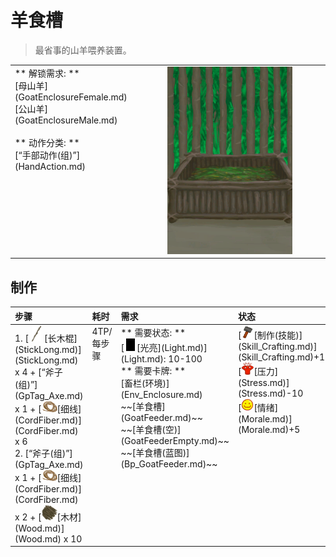 # 羊食槽  
> 最省事的山羊喂养装置。  
  
<table class="table table-bordered" data-toggle="table" ><tbody><tr ><td  style="width:80%;text-align:left;vertical-align:top;"  >** 解锁需求: **<br>[母山羊](GoatEnclosureFemale.md)<br>[公山羊](GoatEnclosureMale.md)<br><br>** 动作分类: **<br>[“手部动作(组)”](HandAction.md)</td><td  style="width:20%;text-align:left;vertical-align:top;"  ><div style="width:300px;display:inline-block;text-align:center"><img decoding="async" src="../wiki/Sprite/FeedingTrough.png" href="a.md" style="max-width:300px;max-height:300px;"></div></td></tr></tbody></tbody></table>  
  
## 制作  
<table class="table table-bordered" data-toggle="table" ><thead><tr ><th  style="text-align:left;vertical-align:top;"  >步骤</th><th  style="text-align:left;vertical-align:top;"  >耗时</th><th  style="text-align:left;vertical-align:top;"  >需求</th><th  style="text-align:left;vertical-align:top;"  >状态</th><th  style="text-align:left;vertical-align:top;"  >成品</th></tr></thead><tr ><td  style="text-align:left;vertical-align:top;"  >1. [<div style="width:25px;display:inline-block;text-align:center"><img decoding="async" src="../wiki/Sprite/StickLong.png" href="a.md" style="max-width:25px;max-height:25px;"></div>[长木棍](StickLong.md)](StickLong.md) x 4 + [“斧子(组)”](GpTag_Axe.md) x 1 + [<div style="width:25px;display:inline-block;text-align:center"><img decoding="async" src="../wiki/Sprite/CordFiber.png" href="a.md" style="max-width:25px;max-height:25px;"></div>[细线](CordFiber.md)](CordFiber.md) x 6<br>2. [“斧子(组)”](GpTag_Axe.md) x 1 + [<div style="width:25px;display:inline-block;text-align:center"><img decoding="async" src="../wiki/Sprite/CordFiber.png" href="a.md" style="max-width:25px;max-height:25px;"></div>[细线](CordFiber.md)](CordFiber.md) x 2 + [<div style="width:25px;display:inline-block;text-align:center"><img decoding="async" src="../wiki/Sprite/Firewood.png" href="a.md" style="max-width:25px;max-height:25px;"></div>[木材](Wood.md)](Wood.md) x 10</td><td  style="text-align:left;vertical-align:top;"  ><font data-toggle="tooltip" data-placement="top" title="1小时">4TP</font>/每步骤</td><td  style="text-align:left;vertical-align:top;"  >** 需要状态: **<br>[<div style="width:20px;display:inline-block;text-align:center"><img decoding="async" src="../wiki/Sprite/Darkness.png" href="a.md" style="max-width:20px;max-height:20px;"></div>[光亮](Light.md)](Light.md): 10-100<br>** 需要卡牌: **<br>[畜栏(环境)](Env_Enclosure.md)<br>~~[羊食槽](GoatFeeder.md)~~<br>~~[羊食槽(空)](GoatFeederEmpty.md)~~<br>~~[羊食槽(蓝图)](Bp_GoatFeeder.md)~~</td><td  style="text-align:left;vertical-align:top;"  >[<div style="width:20px;display:inline-block;text-align:center"><img decoding="async" src="../wiki/Sprite/Construction.png" href="a.md" style="max-width:20px;max-height:20px;"></div>[制作(技能)](Skill_Crafting.md)](Skill_Crafting.md)+1<br>[<div style="width:20px;display:inline-block;text-align:center"><img decoding="async" src="../wiki/Sprite/Stress.png" href="a.md" style="max-width:20px;max-height:20px;"></div>[压力](Stress.md)](Stress.md)-10<br>[<div style="width:20px;display:inline-block;text-align:center"><img decoding="async" src="../wiki/Sprite/Content.png" href="a.md" style="max-width:20px;max-height:20px;"></div>[情绪](Morale.md)](Morale.md)+5</td><td  style="text-align:left;vertical-align:top;"  >[羊食槽(空)](GoatFeederEmpty.md)(+1)</td></tr></tbody></table>  
  


<script>document.title="羊食槽 - 卡牌生存百科 Card Survival Wiki";</script>